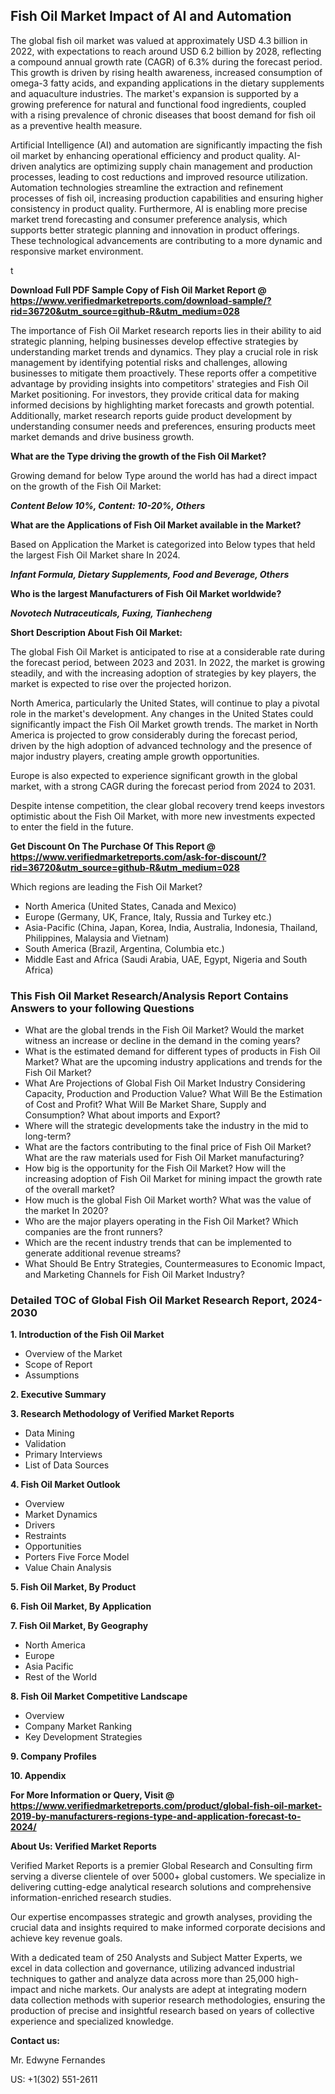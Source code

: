 <h2>Fish Oil Market Impact of AI and Automation</h2><p>The global fish oil market was valued at approximately USD 4.3 billion in 2022, with expectations to reach around USD 6.2 billion by 2028, reflecting a compound annual growth rate (CAGR) of 6.3% during the forecast period. This growth is driven by rising health awareness, increased consumption of omega-3 fatty acids, and expanding applications in the dietary supplements and aquaculture industries. The market's expansion is supported by a growing preference for natural and functional food ingredients, coupled with a rising prevalence of chronic diseases that boost demand for fish oil as a preventive health measure.</p><p>Artificial Intelligence (AI) and automation are significantly impacting the fish oil market by enhancing operational efficiency and product quality. AI-driven analytics are optimizing supply chain management and production processes, leading to cost reductions and improved resource utilization. Automation technologies streamline the extraction and refinement processes of fish oil, increasing production capabilities and ensuring higher consistency in product quality. Furthermore, AI is enabling more precise market trend forecasting and consumer preference analysis, which supports better strategic planning and innovation in product offerings. These technological advancements are contributing to a more dynamic and responsive market environment.</p>t</p><p id="" class=""><strong>Download Full PDF Sample Copy of Fish Oil Market Report @ <a href="https://www.verifiedmarketreports.com/download-sample/?rid=36720&utm_source=github-R&utm_medium=028" target="_blank">https://www.verifiedmarketreports.com/download-sample/?rid=36720&utm_source=github-R&utm_medium=028</a></strong></p><p>The importance of&nbsp;Fish Oil Market research reports lies in their ability to aid strategic planning, helping businesses develop effective strategies by understanding market trends and dynamics. They play a crucial role in risk management by identifying potential risks and challenges, allowing businesses to mitigate them proactively. These reports offer a competitive advantage by providing insights into competitors' strategies and Fish Oil Market positioning. For investors, they provide critical data for making informed decisions by highlighting market forecasts and growth potential. Additionally, market research reports guide product development by understanding consumer needs and preferences, ensuring products meet market demands and drive business growth.</p><p><strong>What are the&nbsp;Type driving the growth of the Fish Oil Market?</strong></p><p id="" class="">Growing demand for below Type around the world has had a direct impact on the growth of the Fish Oil Market:</p><em><strong>Content Below 10%, Content: 10-20%, Others</strong></em></p><strong>What are the&nbsp;Applications&nbsp;of Fish Oil Market available in the Market?</strong></p><p id="" class="">Based on Application the Market is categorized into Below types that held the largest Fish Oil Market share In 2024.</p><em><strong>Infant Formula, Dietary Supplements, Food and Beverage, Others</strong></em></p><strong>Who is the largest Manufacturers of Fish Oil Market worldwide?</strong></p><p><em><strong>Novotech Nutraceuticals, Fuxing, Tianhecheng</strong></em></p><p id="" class=""><strong>Short Description About Fish Oil Market:</strong></p><p>The global Fish Oil Market is anticipated to rise at a considerable rate during the forecast period, between 2023 and 2031. In 2022, the market is growing steadily, and with the increasing adoption of strategies by key players, the market is expected to rise over the projected horizon.</p><p>North America, particularly the United States, will continue to play a pivotal role in the market's development. Any changes in the United States could significantly impact the Fish Oil Market growth trends. The market in North America is projected to grow considerably during the forecast period, driven by the high adoption of advanced technology and the presence of major industry players, creating ample growth opportunities.</p><p>Europe is also expected to experience significant growth in the global market, with a strong CAGR during the forecast period from 2024 to 2031.</p><p>Despite intense competition, the clear global recovery trend keeps investors optimistic about the Fish Oil Market, with more new investments expected to enter the field in the future.</p><p id="" class=""><strong>Get Discount On The Purchase Of This Report @ <a href="https://www.verifiedmarketreports.com/ask-for-discount/?rid=36720&utm_source=github-R&utm_medium=028" target="_blank">https://www.verifiedmarketreports.com/ask-for-discount/?rid=36720&utm_source=github-R&utm_medium=028</a></strong></p>Which regions are leading the Fish Oil Market?</p><ul><li>North America (United States, Canada and Mexico)</li><li>Europe (Germany, UK, France, Italy, Russia and Turkey etc.)</li><li>Asia-Pacific (China, Japan, Korea, India, Australia, Indonesia, Thailand, Philippines, Malaysia and Vietnam)</li><li>South America (Brazil, Argentina, Columbia etc.)</li><li>Middle East and Africa (Saudi Arabia, UAE, Egypt, Nigeria and South Africa)</li></ul><h3 id="" class="">This Fish Oil Market Research/Analysis Report Contains Answers to your following Questions</h3><ul><li>What are the global trends in the Fish Oil Market? Would the market witness an increase or decline in the demand in the coming years?</li><li>What is the estimated demand for different types of products in Fish Oil Market? What are the upcoming industry applications and trends for the Fish Oil Market?</li><li>What Are Projections of Global Fish Oil Market Industry Considering Capacity, Production and Production Value? What Will Be the Estimation of Cost and Profit? What Will Be Market Share, Supply and Consumption? What about imports and Export?</li><li>Where will the strategic developments take the industry in the mid to long-term?</li><li>What are the factors contributing to the final price of Fish Oil Market? What are the raw materials used for Fish Oil Market manufacturing?</li><li>How big is the opportunity for the Fish Oil Market? How will the increasing adoption of Fish Oil Market for mining impact the growth rate of the overall market?</li><li>How much is the global Fish Oil Market worth? What was the value of the market In 2020?</li><li>Who are the major players operating in the Fish Oil Market? Which companies are the front runners?</li><li>Which are the recent industry trends that can be implemented to generate additional revenue streams?</li><li>What Should Be Entry Strategies, Countermeasures to Economic Impact, and Marketing Channels for Fish Oil Market Industry?</li></ul><h3 id="" class="">Detailed TOC of Global Fish Oil Market Research Report, 2024-2030</h3><p id="" class=""><strong>1. Introduction of the Fish Oil Market</strong></p><ul><li>Overview of the Market</li><li>Scope of Report</li><li>Assumptions</li></ul><p id="" class=""><strong>2. Executive Summary</strong></p><p id="" class=""><strong>3. Research Methodology of Verified Market Reports</strong></p><ul><li>Data Mining</li><li>Validation</li><li>Primary Interviews</li><li>List of Data Sources</li></ul><p id="" class=""><strong>4. Fish Oil Market Outlook</strong></p><ul><li>Overview</li><li>Market Dynamics</li><li>Drivers</li><li>Restraints</li><li>Opportunities</li><li>Porters Five Force Model</li><li>Value Chain Analysis</li></ul><p id="" class=""><strong>5. Fish Oil Market, By Product</strong></p><p id="" class=""><strong>6. Fish Oil Market, By Application</strong></p><p id="" class=""><strong>7. Fish Oil Market, By Geography</strong></p><ul><li>North America</li><li>Europe</li><li>Asia Pacific</li><li>Rest of the World</li></ul><p id="" class=""><strong>8. Fish Oil Market Competitive Landscape</strong></p><ul><li>Overview</li><li>Company Market Ranking</li><li>Key Development Strategies</li></ul><p id="" class=""><strong>9. Company Profiles</strong></p><p id="" class=""><strong>10. Appendix</strong></p><p id="" class=""><strong>For More Information or Query, Visit @ <a href="https://www.verifiedmarketreports.com/product/global-fish-oil-market-2019-by-manufacturers-regions-type-and-application-forecast-to-2024/" target="_blank">https://www.verifiedmarketreports.com/product/global-fish-oil-market-2019-by-manufacturers-regions-type-and-application-forecast-to-2024/</a></strong></p><p id="" class=""><strong>About Us: Verified Market Reports</strong></p><p id="" class="">Verified Market Reports is a premier Global Research and Consulting firm serving a diverse clientele of over 5000+ global customers. We specialize in delivering cutting-edge analytical research solutions and comprehensive information-enriched research studies.</p><p id="" class="">Our expertise encompasses strategic and growth analyses, providing the crucial data and insights required to make informed corporate decisions and achieve key revenue goals.</p><p id="" class="">With a dedicated team of 250 Analysts and Subject Matter Experts, we excel in data collection and governance, utilizing advanced industrial techniques to gather and analyze data across more than 25,000 high-impact and niche markets. Our analysts are adept at integrating modern data collection methods with superior research methodologies, ensuring the production of precise and insightful research based on years of collective experience and specialized knowledge.</p><p id="" class=""><strong>Contact us:</strong></p><p id="" class="">Mr. Edwyne Fernandes</p><p id="" class="">US: +1(302) 551-2611</p>